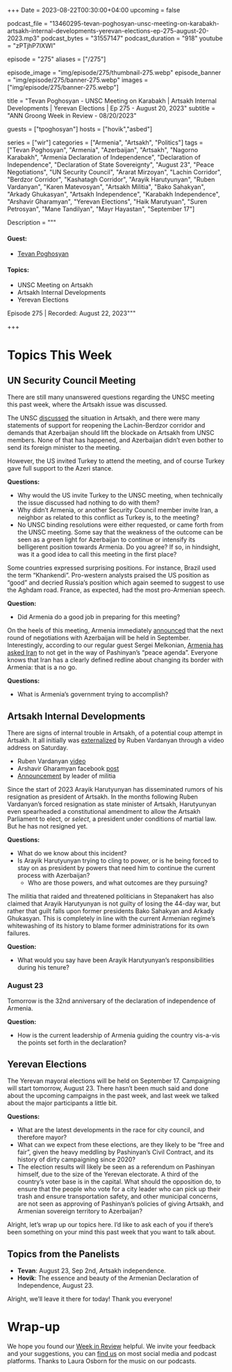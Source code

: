 +++
Date = 2023-08-22T00:30:00+04:00
upcoming = false

podcast_file = "13460295-tevan-poghosyan-unsc-meeting-on-karabakh-artsakh-internal-developments-yerevan-elections-ep-275-august-20-2023.mp3"
podcast_bytes = "31557147"
podcast_duration = "918"
youtube = "zPTjhP7IXWI"

episode = "275"
aliases = ["/275"]

episode_image = "img/episode/275/thumbnail-275.webp"
episode_banner = "img/episode/275/banner-275.webp"
images = ["img/episode/275/banner-275.webp"]

title = "Tevan Poghosyan - UNSC Meeting on Karabakh | Artsakh Internal Developments | Yerevan Elections | Ep 275 - August 20, 2023"
subtitle = "ANN Groong Week in Review - 08/20/2023"

guests = ["tpoghosyan"]
hosts = ["hovik","asbed"]

series = ["wir"]
categories = ["Armenia", "Artsakh", "Politics"]
tags = ["Tevan Poghosyan", "Armenia", "Azerbaijan", "Artsakh", "Nagorno Karabakh", "Armenia Declaration of Independence", "Declaration of Independence", "Declaration of State Sovereignty", "August 23", "Peace Negotiations", "UN Security Council", "Ararat Mirzoyan", "Lachin Corridor", "Berdzor Corridor", "Kashatagh Corridor", "Arayik Harutyunyan", "Ruben Vardanyan", "Karen Matevosyan", "Artsakh Militia", "Bako Sahakyan", "Arkady Ghukasyan", "Artsakh Independence", "Karabakh Independence", "Arshavir Gharamyan", "Yerevan Elections", "Haik Marutyuan", "Suren Petrosyan", "Mane Tandilyan", "Mayr Hayastan", "September 17"]

Description = """

#### Guest:
* [Tevan Poghosyan](/guest/tpoghosyan)

#### Topics:
* UNSC Meeting on Artsakh
* Artsakh Internal Developments
* Yerevan Elections

Episode 275 | Recorded: August 22, 2023"""

+++

# Topics This Week

## UN Security Council Meeting

There are still many unanswered questions regarding the UNSC meeting this past week, where the Artsakh issue was discussed.

The UNSC [discussed](https://www.azatutyun.am/a/32548591.html) the situation in Artsakh, and there were many statements of support for reopening the Lachin-Berdzor corridor and demands that Azerbaijan should lift the blockade on Artsakh from UNSC members. None of that has happened, and Azerbaijan didn’t even bother to send its foreign minister to the meeting.

However, the US invited Turkey to attend the meeting, and of course Turkey gave full support to the Azeri stance.

**Questions:**

* Why would the US invite Turkey to the UNSC meeting, when technically the issue discussed had nothing to do with them?
* Why didn’t Armenia, or another Security Council member invite Iran, a neighbor as related to this conflict as Turkey is, to the meeting?
* No UNSC binding resolutions were either requested, or came forth from the UNSC meeting. Some say that the weakness of the outcome can be seen as a green light for Azerbaijan to continue or intensify its belligerent position towards Armenia. Do you agree? If so, in hindsight, was it a good idea to call this meeting in the first place?

Some countries expressed surprising positions. For instance, Brazil used the term “Khankendi”. Pro-western analysts praised the US position as “good” and decried Russia’s position which again seemed to suggest to use the Aghdam road. France, as expected, had the most pro-Armenian speech.

**Question:**



* Did Armenia do a good job in preparing for this meeting?

On the heels of this meeting, Armenia immediately [announced](https://www.azatutyun.am/a/32549025.html) that the next round of negotiations with Azerbaijan will be held in September. Interestingly, according to our regular guest Sergei Melkonian, [Armenia has asked Iran](https://168.am/2023/08/21/1916350.html) to not get in the way of Pashinyan’s “peace agenda”. Everyone knows that Iran has a clearly defined redline about changing its border with Armenia: that is a no go.

**Questions:**



* What is Armenia’s government trying to accomplish?


## Artsakh Internal Developments

There are signs of internal trouble in Artsakh, of a potential coup attempt in Artsakh. It all initially was [externalized](https://www.azatutyun.am/a/32557687.html) by Ruben Vardanyan through a video address on Saturday.



* Ruben Vardanyan [video](https://youtu.be/8_eds3kwmnc)
* Arshavir Gharamyan facebook [post](https://www.facebook.com/ArshavirGharamyanSureni/posts/pfbid02BvqshzYTXitSk8xpLnRVqFcTt5N9F4dvGjME9suohKx6mszsjxVokV1FA83nZ84tl)
* [Announcement](https://www.youtube.com/watch?v=BhcxPn-HjXQ) by leader of militia

Since the start of 2023 Arayik Harutyunyan has disseminated rumors of his resignation as president of Artsakh. In the months following Ruben Vardanyan’s forced resignation as state minister of Artsakh, Harutyunyan even spearheaded a constitutional amendment to allow the Artsakh Parliament to elect, or _select_, a president under conditions of martial law. But he has not resigned yet.

**Questions:**



* What do we know about this incident?
* Is Arayik Harutyunyan trying to cling to power, or is he being forced to stay on as president by powers that need him to continue the current process with Azerbaijan?
    * Who are those powers, and what outcomes are they pursuing?

The militia that raided and threatened politicians in Stepanakert has also claimed that Arayik Harutyunyan is not guilty of losing the 44-day war, but rather that guilt falls upon former presidents Bako Sahakyan and Arkady Ghukasyan. This is completely in line with the current Armenian regime’s whitewashing of its history to blame former administrations for its own failures.

**Question:**



* What would you say have been Arayik Harutyunyan’s responsibilities during his tenure?

### August 23

Tomorrow is the 32nd anniversary of the declaration of independence of Armenia. 

**Question:**

* How is the current leadership of Armenia guiding the country vis-a-vis the points set forth in the declaration?

## Yerevan Elections

The Yerevan mayoral elections will be held on September 17. Campaigning will start tomorrow, August 23. There hasn’t been much said and done about the upcoming campaigns in the past week, and last week we talked about the major participants a little bit.

**Questions:**

* What are the latest developments in the race for city council, and therefore mayor?
* What can we expect from these elections, are they likely to be “free and fair”, given the heavy meddling by Pashinyan’s Civil Contract, and its history of dirty campaigning since 2020?
* The election results will likely be seen as a referendum on Pashinyan himself, due to the size of the Yerevan electorate. A third of the country’s voter base is in the capital. What should the opposition do, to ensure that the people who vote for a city leader who can pick up their trash and ensure transportation safety, and other municipal concerns, are not seen as approving of Pashinyan’s policies of giving Artsakh, and Armenian sovereign territory to Azerbaijan?

Alright, let’s wrap up our topics here. I’d like to ask each of you if there’s been something on your mind this past week that you want to talk about.

## Topics from the Panelists

* **Tevan**: August 23, Sep 2nd, Artsakh independence.
* **Hovik**: The essence and beauty of the Armenian Declaration of Independence, August 23.

Alright, we’ll leave it there for today! Thank you everyone!

# Wrap-up

We hope you found our [Week in Review](https://podcasts.groong.org/) helpful. We invite your feedback and your suggestions, you can [find us](https://linktr.ee/groong) on most social media and podcast platforms. Thanks to Laura Osborn for the music on our podcasts.
